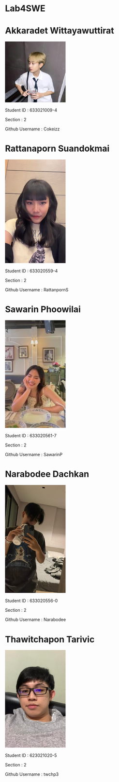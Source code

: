 # Lab4SWE

<div class="card">
  <h1>Akkaradet Wittayawuttirat</h1>
   <img src="media/Cokeizz.jpg" alt="Cokeizz" style="width:200px">
  <p>Student ID : 633021009-4</p>
  <p>Section : 2</p>
  <p>Github Username : Cokeizz</p>
</div>

<div class="card">
  <h1>Rattanaporn Suandokmai</h1>
   <img src="media/Apliz.jpg" alt="RattanpornS" style="width:200px">
  <p>Student ID : 633020559-4</p>
  <p>Section : 2</p>
  <p>Github Username : RattanpornS</p>
</div>

<div class="card">
  <h1>Sawarin Phoowilai</h1>
   <img src="media/noey.jpg" alt="RattanpornS" style="width:200px">
  <p>Student ID : 633020561-7</p>
  <p>Section : 2</p>
  <p>Github Username : SawarinP</p>
</div>

<div class="card">
  <h1>Narabodee Dachkan</h1>
   <img src="media/Best.jpg" alt="Narabodee" style="width:200px">
  <p>Student ID : 633020556-0</p>
  <p>Section : 2</p>
  <p>Github Username : Narabodee</p>
</div>

<div class="card">
  <h1>Thawitchapon Tarivic</h1>
   <img src="media/twchp.png" alt="Thawitchapon" style="width:200px">
  <p>Student ID : 623021020-5</p>
  <p>Section : 2</p>
  <p>Github Username : twchp3</p>
</div>

